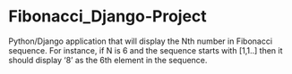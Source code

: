 # Fibonacci_Django-Project
Python/Django application that will display the Nth number in Fibonacci sequence. For instance, if N is 6 and the sequence starts with [1,1..] then it should display ‘8’ as the 6th element in the sequence.
